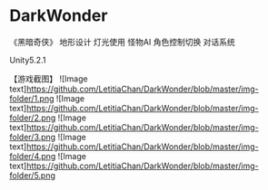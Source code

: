 # DarkWonder
《黑暗奇侠》
地形设计
灯光使用
怪物AI
角色控制切换
对话系统

Unity5.2.1

【游戏截图】
![Image text]https://github.com/LetitiaChan/DarkWonder/blob/master/img-folder/1.png
![Image text]https://github.com/LetitiaChan/DarkWonder/blob/master/img-folder/2.png
![Image text]https://github.com/LetitiaChan/DarkWonder/blob/master/img-folder/3.png
![Image text]https://github.com/LetitiaChan/DarkWonder/blob/master/img-folder/4.png
![Image text]https://github.com/LetitiaChan/DarkWonder/blob/master/img-folder/5.png
